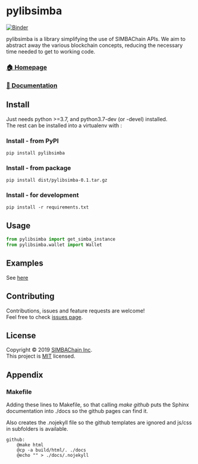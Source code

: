 # pylibsimba

[![Binder](https://mybinder.org/badge_logo.svg)](https://mybinder.org/v2/gh/SIMBAChain/PyLibSIMBA/master?filepath=notebooks%2FSIMBAChain_test.ipynb)


pylibsimba is a library simplifying the use of SIMBAChain APIs. We aim to abstract away the various blockchain 
concepts, reducing the necessary time needed to get to working code.

### [🏠 Homepage](https://github.com/simbachain/pylibsimba#readme)
### [📝 Documentation](https://simbachain.github.io/PyLibSIMBA/)

## Install

Just needs python >=3.7, and python3.7-dev (or -devel) installed.<br>
The rest can be installed into a virtualenv with :

### Install - from PyPI

	pip install pylibsimba

### Install - from package

	pip install dist/pylibsimba-0.1.tar.gz

### Install - for development

    pip install -r requirements.txt

## Usage

```python
from pylibsimba import get_simba_instance
from pylibsimba.wallet import Wallet
```

## Examples

See [here](https://github.com/SIMBAChain/PyLibSIMBA/blob/master/tests/examples.py)

## Contributing

Contributions, issues and feature requests are welcome!<br/>
Feel free to check [issues page](https://github.com/SIMBAChain/PyLibSIMBA/issues).

## License

Copyright © 2019 [SIMBAChain Inc](https://simbachain.com/).<br />
This project is [MIT](https://github.com/SIMBAChain/PyLibSIMBA/blob/master/LICENSE) licensed.

## Appendix

### Makefile

Adding these lines to Makefile, so that calling *make github* puts the Sphinx documentation into ./docs so the github
 pages can find it.
 
 Also creates the .nojekyll file so the github templates are ignored and js/css in subfolders is available.

	github:
		@make html
		@cp -a build/html/. ./docs
		@echo "" > ./docs/.nojekyll
		
